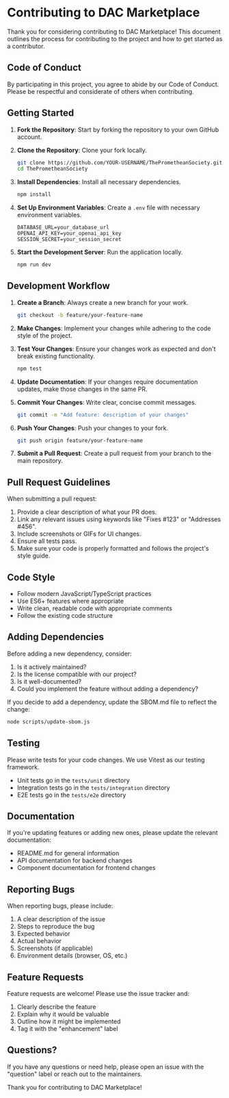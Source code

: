 # Contributing to DAC Marketplace

Thank you for considering contributing to DAC Marketplace! This document outlines the process for contributing to the project and how to get started as a contributor.

## Code of Conduct

By participating in this project, you agree to abide by our Code of Conduct. Please be respectful and considerate of others when contributing.

## Getting Started

1. **Fork the Repository**: Start by forking the repository to your own GitHub account.

2. **Clone the Repository**: Clone your fork locally.
   ```bash
   git clone https://github.com/YOUR-USERNAME/ThePrometheanSociety.git
   cd ThePrometheanSociety
   ```

3. **Install Dependencies**: Install all necessary dependencies.
   ```bash
   npm install
   ```

4. **Set Up Environment Variables**: Create a `.env` file with necessary environment variables.
   ```
   DATABASE_URL=your_database_url
   OPENAI_API_KEY=your_openai_api_key
   SESSION_SECRET=your_session_secret
   ```

5. **Start the Development Server**: Run the application locally.
   ```bash
   npm run dev
   ```

## Development Workflow

1. **Create a Branch**: Always create a new branch for your work.
   ```bash
   git checkout -b feature/your-feature-name
   ```

2. **Make Changes**: Implement your changes while adhering to the code style of the project.

3. **Test Your Changes**: Ensure your changes work as expected and don't break existing functionality.
   ```bash
   npm test
   ```

4. **Update Documentation**: If your changes require documentation updates, make those changes in the same PR.

5. **Commit Your Changes**: Write clear, concise commit messages.
   ```bash
   git commit -m "Add feature: description of your changes"
   ```

6. **Push Your Changes**: Push your changes to your fork.
   ```bash
   git push origin feature/your-feature-name
   ```

7. **Submit a Pull Request**: Create a pull request from your branch to the main repository.

## Pull Request Guidelines

When submitting a pull request:

1. Provide a clear description of what your PR does.
2. Link any relevant issues using keywords like "Fixes #123" or "Addresses #456".
3. Include screenshots or GIFs for UI changes.
4. Ensure all tests pass.
5. Make sure your code is properly formatted and follows the project's style guide.

## Code Style

- Follow modern JavaScript/TypeScript practices
- Use ES6+ features where appropriate
- Write clean, readable code with appropriate comments
- Follow the existing code structure

## Adding Dependencies

Before adding a new dependency, consider:

1. Is it actively maintained?
2. Is the license compatible with our project?
3. Is it well-documented?
4. Could you implement the feature without adding a dependency?

If you decide to add a dependency, update the SBOM.md file to reflect the change:
```bash
node scripts/update-sbom.js
```

## Testing

Please write tests for your code changes. We use Vitest as our testing framework.

- Unit tests go in the `tests/unit` directory
- Integration tests go in the `tests/integration` directory
- E2E tests go in the `tests/e2e` directory

## Documentation

If you're updating features or adding new ones, please update the relevant documentation:

- README.md for general information
- API documentation for backend changes
- Component documentation for frontend changes

## Reporting Bugs

When reporting bugs, please include:

1. A clear description of the issue
2. Steps to reproduce the bug
3. Expected behavior
4. Actual behavior
5. Screenshots (if applicable)
6. Environment details (browser, OS, etc.)

## Feature Requests

Feature requests are welcome! Please use the issue tracker and:

1. Clearly describe the feature
2. Explain why it would be valuable
3. Outline how it might be implemented
4. Tag it with the "enhancement" label

## Questions?

If you have any questions or need help, please open an issue with the "question" label or reach out to the maintainers.

Thank you for contributing to DAC Marketplace!